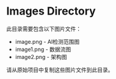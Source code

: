 # Images Directory

此目录需要包含以下图片文件：

- image.png - AI检测范围图
- image1.png - 数据流图
- image2.png - 架构图

请从原始项目中复制这些图片文件到此目录。